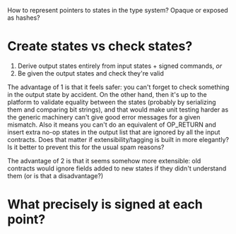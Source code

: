 How to represent pointers to states in the type system? Opaque or exposed as hashes?

# Create states vs check states?

1. Derive output states entirely from input states + signed commands, *or*
2. Be given the output states and check they're valid

The advantage of 1 is that it feels safer: you can't forget to check something in the output state by accident. On
the other hand, then it's up to the platform to validate equality between the states (probably by serializing them
and comparing bit strings), and that would make unit testing harder as the generic machinery can't give good error
messages for a given mismatch. Also it means you can't do an equivalent of OP_RETURN and insert extra no-op states 
in the output list that are ignored by all the input contracts. Does that matter if extensibility/tagging is built in
more elegantly? Is it better to prevent this for the usual spam reasons?

The advantage of 2 is that it seems somehow more extensible: old contracts would ignore fields added to new states if
they didn't understand them (or is that a disadvantage?)

# What precisely is signed at each point?

